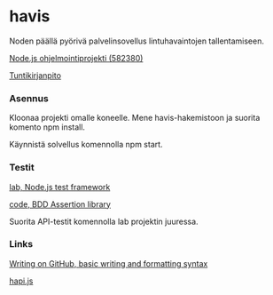 # havis

Noden päällä pyörivä palvelinsovellus lintuhavaintojen tallentamiseen.

[Node.js ohjelmointiprojekti (582380)](https://www.cs.helsinki.fi/courses/582380/2017/v/k/1)

[Tuntikirjanpito](https://docs.google.com/spreadsheets/d/1NBLY_1rivcEe-nJNlVcYG_qPZA2MytAvqKgr4fHQSiY/edit?usp=sharing)

### Asennus
Kloonaa projekti omalle koneelle. Mene havis-hakemistoon ja suorita komento npm install.

Käynnistä solvellus komennolla npm start.

### Testit
[lab, Node.js test framework](https://github.com/hapijs/lab)

[code, BDD Assertion library](https://github.com/hapijs/code)

Suorita API-testit komennolla lab projektin juuressa.



### Links
[Writing on GitHub, basic writing and formatting syntax](https://help.github.com/articles/basic-writing-and-formatting-syntax/)

[hapi.js](https://hapijs.com/)
